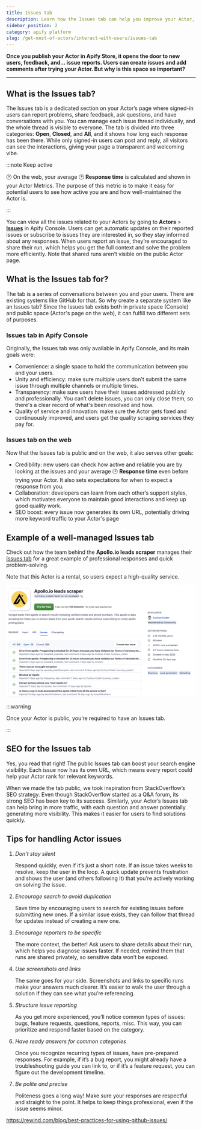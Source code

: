 ```yaml
---
title: Issues tab
description: Learn how the Issues tab can help you improve your Actor, engage with users, and build a reliable, user-friendly solution.
sidebar_position: 2
category: apify platform
slug: /get-most-of-actors/interact-with-users/issues-tab
---
```


**Once you publish your Actor in Apify Store, it opens the door to new users, feedback, and… issue reports. Users can create issues and add comments after trying your Actor. But why is this space so important?**

---

## What is the Issues tab?

The Issues tab is a dedicated section on your Actor’s page where signed-in users can report problems, share feedback, ask questions, and have conversations with you. You can manage each issue thread individually, and the whole thread is visible to everyone. The tab is divided into three categories: **Open**, **Closed**, and **All**, and it shows how long each response has been there. While only signed-in users can post and reply, all visitors can see the interactions, giving your page a transparent and welcoming vibe.

:::note Keep active

🕑 On the web, your average 🕑 **Response time** is calculated and shown in your Actor Metrics. The purpose of this metric is to make it easy for potential users to see how active you are and how well-maintained the Actor is.

:::

You can view all the issues related to your Actors by going to **Actors** > [**Issues**](https://console.apify.com/actors?tab=issues) in Apify Console. Users can get automatic updates on their reported issues or subscribe to issues they are interested in, so they stay informed about any responses. When users report an issue, they’re encouraged to share their run, which helps you get the full context and solve the problem more efficiently. Note that shared runs aren’t visible on the public Actor page.

## What is the Issues tab for?

The tab is a series of conversations between you and your users. There are existing systems like GitHub for that. So why create a separate system like an Issues tab? Since the Issues tab exists both in private space (Console) and public space (Actor's page on the web), it can fulfill two different sets of purposes.

### Issues tab in Apify Console

Originally, the Issues tab was only available in Apify Console, and its main goals were:

- Convenience: a single space to hold the communication between you and your users.
- Unity and efficiency: make sure multiple users don't submit the same issue through multiple channels or multiple times.
- Transparency: make sure users have their issues addressed publicly and professionally. You can’t delete issues, you can only close them, so there's a clear record of what's been resolved and how.
- Quality of service and innovation: make sure the Actor gets fixed and continuously improved, and users get the quality scraping services they pay for.

### Issues tab on the web

Now that the Issues tab is public and on the web, it also serves other goals:

- Credibility: new users can check how active and reliable you are by looking at the issues and your average 🕑 **Response time** even before trying your Actor. It also sets expectations for when to expect a response from you.
- Collaboration: developers can learn from each other’s support styles, which motivates everyone to maintain good interactions and keep up good quality work.
- SEO boost: every issue now generates its own URL, potentially driving more keyword traffic to your Actor's page

## Example of a well-managed Issues tab

Check out how the team behind the **Apollo.io leads scraper** manages their [Issues tab](https://apify.com/curious_coder/apollo-io-scraper/issues/open) for a great example of professional responses and quick problem-solving.

Note that this Actor is a rental, so users expect a high-quality service.

![issues tab example](images/issues-tab-example.png)

:::warning

Once your Actor is public, you’re required to have an Issues tab.

:::

## SEO for the Issues tab

Yes, you read that right! The public Issues tab can boost your search engine visibility. Each issue now has its own URL, which means every report could help your Actor rank for relevant keywords.

When we made the tab public, we took inspiration from StackOverflow’s SEO strategy. Even though StackOverflow started as a Q&A forum, its strong SEO has been key to its success. Similarly, your Actor’s Issues tab can help bring in more traffic, with each question and answer potentially generating more visibility. This makes it easier for users to find solutions quickly.

## Tips for handling Actor issues

1. _Don’t stay silent_

    Respond quickly, even if it’s just a short note. If an issue takes weeks to resolve, keep the user in the loop. A quick update prevents frustration and shows the user (and others following it) that you’re actively working on solving the issue.

2. _Encourage search to avoid duplication_

    Save time by encouraging users to search for existing issues before submitting new ones. If a similar issue exists, they can follow that thread for updates instead of creating a new one.

3. _Encourage reporters to be specific_

    The more context, the better! Ask users to share details about their run, which helps you diagnose issues faster. If needed, remind them that runs are shared privately, so sensitive data won’t be exposed.

4. _Use screenshots and links_

    The same goes for your side. Screenshots and links to specific runs make your answers much clearer. It’s easier to walk the user through a solution if they can see what you’re referencing.

5. _Structure issue reporting_

    As you get more experienced, you’ll notice common types of issues: bugs, feature requests, questions, reports, misc. This way, you can prioritize and respond faster based on the category.

6. _Have ready answers for common categories_

    Once you recognize recurring types of issues, have pre-prepared responses. For example, if it’s a bug report, you might already have a troubleshooting guide you can link to, or if it’s a feature request, you can figure out the development timeline.

7. _Be polite and precise_

    Politeness goes a long way! Make sure your responses are respectful and straight to the point. It helps to keep things professional, even if the issue seems minor.


https://rewind.com/blog/best-practices-for-using-github-issues/
